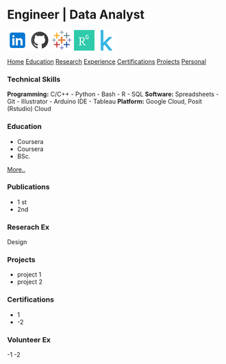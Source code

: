 # Engineer |  Data Analyst

[![Logo](/assets/icons/in48.png)](https://www.linkedin.com/in/mustahsin-farhan-chowdhury/)    [![Logo](/assets/icons/gh48.png)](https://github.com/mustahsin1)    [![Logo](/assets/icons/tb48.png)](https://public.tableau.com/app/profile/mustahsin.farhan/vizzes)
[![Logo](/assets/icons/rgg48.png)](https://www.researchgate.net/profile/Md-Mustahsin-Chowdhury)    [![Logo](/assets/icons/kg48.png)](https://www.kaggle.com/mustahsinfarhan)    

[Home](https://mustahsinfarhan.github.io/)     [Education](/navigation/projects/edu_page.md)     [Research](/navigation/projects/research_page.md)     [Experience](/navigation/projects/exp_page.md)     [Certifications](/navigation/projects/cert_page.md)     [Projects](/navigation/projects/project_page.md)     [Personal](/navigation/projects/personal_page.md)

### Technical Skills
**Programming:**  C/C++  -  Python  -  Bash  -  R  -  SQL
**Software:**     Spreadsheets  -  Git  -  Illustrator  -  Arduino IDE  -  Tableau
**Platform:**     Google Cloud, Posit (Rstudio) Cloud

### Education
- Coursera
- Coursera
- BSc.

[More..](/navigation/projects/edu_page.md)

### Publications
- 1 st
- 2nd

### Reserach Ex
Design

### Projects
- project 1
- project 2



### Certifications
- 1
- -2

### Volunteer Ex
-1
-2

